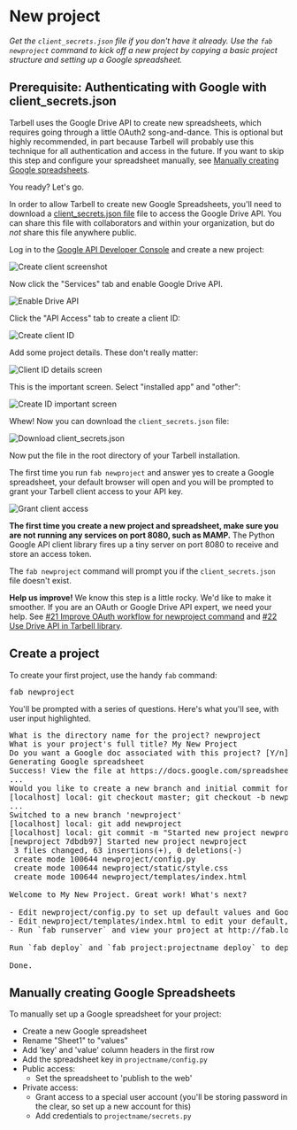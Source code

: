 # New project 
*Get the `client_secrets.json` file if you don't have it already. Use the `fab newproject` command to kick off a new project by copying a basic
project structure and setting up a Google spreadsheet.*

## Prerequisite: Authenticating with Google with client_secrets.json

Tarbell uses the Google Drive API to create new spreadsheets, which
requires going through a little OAuth2 song-and-dance. This is optional but
highly recommended, in part because Tarbell will probably use this technique for
all authentication and access in the future. If you want to skip this step and configure your spreadsheet manually, see
[Manually creating Google spreadsheets](#manual-create).

You ready? Let's go. 

In order to allow Tarbell to create new Google Spreadsheets, you'll need to 
download a <a href="https://developers.google.com/api-client-library/python/guide/aaa_client_secrets">client_secrets.json 
file</a> file to access the Google Drive API. You can share this file with collaborators
and within your organization, but do _not_ share this file anywhere public.

Log in to the <a href="https://code.google.com/apis/console/">Google API Developer Console</a>
and create a new project:

<img src="/readme/img/oauth-01-create-app.png" alt="Create client screenshot" class="doc-img" />

Now click the "Services" tab and enable Google Drive API.

<img src="/readme/img/oauth-02-enable-drive-api.png" alt="Enable Drive API" class="doc-img" />

Click the "API Access" tab to create a client ID:

<img src="/readme/img/oauth-03-create-client-id.png" alt="Create client ID" class="doc-img" />

Add some project details. These don't really matter:

<img src="/readme/img/oauth-04-client-id-screen-1.png" alt="Client ID details screen" class="doc-img" />

This is the important screen. Select "installed app" and "other":

<img src="/readme/img/oauth-04-client-id-screen-2.png" alt="Create ID important screen" class="doc-img" />

Whew! Now you can download the `client_secrets.json` file:

<img src="/readme/img/oauth-05-download-client_secrets.png" alt="Download client_secrets.json" class="doc-img" />

Now put the file in the root directory of your Tarbell installation.

The first time you run <code>fab newproject</code> and answer yes to create a Google spreadsheet, your
default browser will open and you will be prompted to grant your Tarbell client access to your API key. 

<img src="/readme/img/oauth-06-grant-client-access.png" alt="Grant client access" class="doc-img" />

**The first time you create a new project and spreadsheet, make sure you are not running any services on port 8080, such as MAMP.** The Python Google API client library fires up a tiny server on port 8080 to receive and store an access token.

The <code>fab newproject</code> command will prompt you if the <code>client_secrets.json</code> file doesn't exist.

**Help us improve!** We know this step is a little rocky. We'd like to make it
smoother. If you are an OAuth or Google Drive API expert, we need your help. 
See [#21 Improve OAuth workflow for newproject command](https://github.com/newsapps/tarbell-template/issues/21) 
and [#22 Use Drive API in Tarbell library](https://github.com/newsapps/tarbell-template/issues/22).

## Create a project

To create your first project, use the handy `fab` command:

<pre>fab newproject</pre>

You'll be prompted with a series of questions. Here's what you'll see, with user
input <span class="highlight">highlighted</span>.

<pre>What is the directory name for the project? <span class="highlight">newproject</span>
What is your project's full title? <span class="highlight">My New Project</span>
Do you want a Google doc associated with this project? [Y/n]: <span class="highlight">y</span>
Generating Google spreadsheet
Success! View the file at https://docs.google.com/spreadsheet/ccc?key=0Ak3IIavLYTovdFVNSVkxa0M3Tm4xcHpnSUR0Z1NwOUE
...
Would you like to create a new branch and initial commit for this project? [Y/n]: y
[localhost] local: git checkout master; git checkout -b newproject
...
Switched to a new branch 'newproject'
[localhost] local: git add newproject
[localhost] local: git commit -m "Started new project newproject"
[newproject 7dbdb97] Started new project newproject
 3 files changed, 63 insertions(+), 0 deletions(-)
 create mode 100644 newproject/config.py
 create mode 100644 newproject/static/style.css
 create mode 100644 newproject/templates/index.html

Welcome to My New Project. Great work! What's next?

- Edit newproject/config.py to set up default values and Google Doc settings.
- Edit newproject/templates/index.html to edit your default, root template.
- Run `fab runserver` and view your project at http://fab.localhost:5000/newproject/

Run `fab deploy` and `fab project:projectname deploy` to deploy to S3 if you have a bucket configured.

Done.
</pre>

<div id="manual-create"></div>

## Manually creating Google Spreadsheets

To manually set up a Google spreadsheet for your project:

* Create a new Google spreadsheet
* Rename "Sheet1" to "values"
* Add 'key' and 'value' column headers in the first row
* Add the spreadsheet key in `projectname/config.py`
* Public access:
  * Set the spreadsheet to 'publish to the web'
* Private access:
  * Grant access to a special user account (you'll be storing password in the clear, so set up a new account for this) 
  * Add credentials to `projectname/secrets.py`
